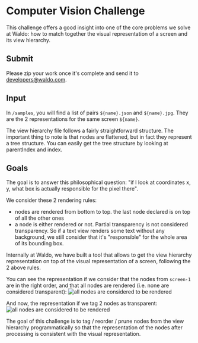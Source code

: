 # Computer Vision Challenge

This challenge offers a good insight into one of the core problems we solve at Waldo: how to
match together the visual representation of a screen and its view hierarchy.

## Submit

Please zip your work once it's complete and send it to developers@waldo.com.

## Input

In `/samples`, you will find a list of pairs `${name}.json` and `${name}.jpg`. They are the 2
representations for the same screen `${name}`.

The view hierarchy file follows a fairly straightforward structure. The important thing to note is
that nodes are flattened, but in fact they represent a tree structure. You can easily get the tree
structure by looking at parentIndex and index.

## Goals

The goal is to answer this philosophical question: "if I look at coordinates x, y, what box is
actually responsible for the pixel there".

We consider these 2 rendering rules:
- nodes are rendered from bottom to top. the last node declared is on top of all the other ones
- a node is either rendered or not. Partial transparency is not considered transparency. So if a
text view renders some text without any background, we still consider that it's "responsible" for
the whole area of its bounding box.

Internally at Waldo, we have built a tool that allows to get the view hierarchy representation on
top of the visual representation of a screen, following the 2 above rules.

You can see the representation if we consider that the nodes from `screen-1` are in the right
order, and that all nodes are rendered (i.e. none are considered transparent):
![all nodes are considered to be rendered](https://user-images.githubusercontent.com/10992081/174875334-5df2a0de-4b05-4391-9a47-c1fcc692da36.png)

And now, the representation if we tag 2 nodes as transparent:
![all nodes are considered to be rendered](https://user-images.githubusercontent.com/10992081/174875335-008dc485-4d33-41d0-8541-895def1a62fb.png)

The goal of this challenge is to tag / reorder / prune nodes from the view hierarchy
programmatically so that the representation of the nodes after processing is consistent with the
visual representation.
